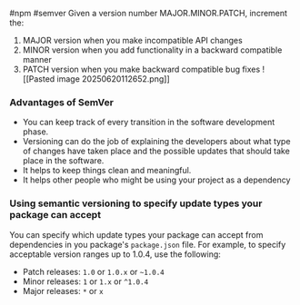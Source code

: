#npm #semver
Given a version number MAJOR.MINOR.PATCH, increment the:
1. MAJOR version when you make incompatible API changes
2. MINOR version when you add functionality in a backward compatible manner
3. PATCH version when you make backward compatible bug fixes
![[Pasted image 20250620112652.png]]
### Advantages of SemVer
- You can keep track of every transition in the software development phase.
- Versioning can do the job of explaining the developers about what type of changes have taken place and the possible updates that should take place in the software.
- It helps to keep things clean and meaningful.
- It helps other people who might be using your project as a dependency

### Using semantic versioning to specify update types your package can accept
You can specify which update types your package can accept from dependencies in you package's `package.json` file.
For example, to specify acceptable version ranges up to 1.0.4, use the following:
- Patch releases: `1.0` or `1.0.x` or `~1.0.4`
- Minor releases: `1` or `1.x` or `^1.0.4`
- Major releases: `*` or `x`

